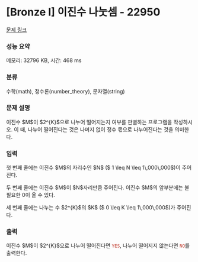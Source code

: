 # [Bronze I] 이진수 나눗셈 - 22950 

[문제 링크](https://www.acmicpc.net/problem/22950) 

### 성능 요약

메모리: 32796 KB, 시간: 468 ms

### 분류

수학(math), 정수론(number_theory), 문자열(string)

### 문제 설명

<p>이진수 $M$이 $2^{K}$으로 나누어 떨어지는지 여부를 판별하는 프로그램을 작성하시오. 이 때, 나누어 떨어진다는 것은 나머지 없이 정수 몫으로 나누어진다는 것을 의미한다.</p>

### 입력 

 <p>첫 번째 줄에는 이진수 $M$의 자리수인 $N$ ($ 1 \leq N \leq 1\,000\,000$)이 주어진다.</p>

<p>두 번째 줄에는 이진수 $M$이 $N$자리만큼 주어진다. 이진수 $M$의 앞부분에는 불필요한 0이 올 수 있다.</p>

<p>세 번째 줄에는 나누는 수 $2^{K}$의 $K$ ($ 0 \leq K \leq 1\,000\,000$)가 주어진다.</p>

### 출력 

 <p>이진수 $M$이 $2^{K}$으로 나누어 떨어진다면 <span style="color:#c0392b;"><code>YES</code></span>, 나누어 떨어지지 않는다면 <span style="color:#c0392b;"><code>NO</code></span>를 출력한다.</p>

